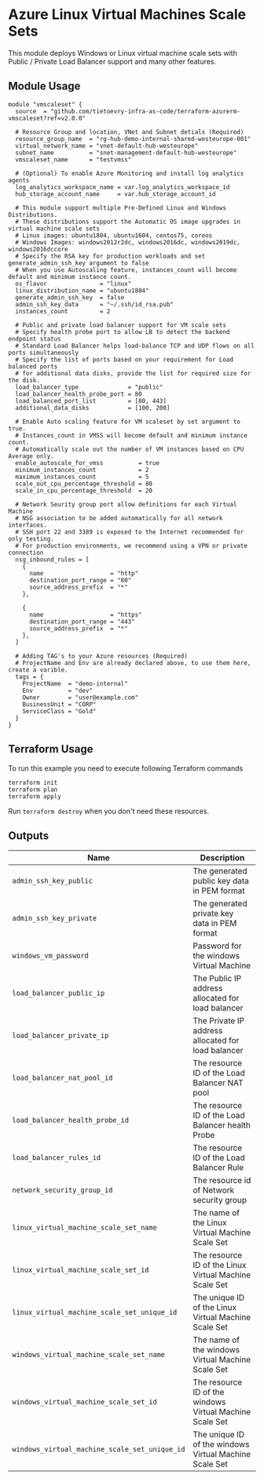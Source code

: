 # Azure Linux Virtual Machines Scale Sets

This module deploys Windows or Linux virtual machine scale sets with Public / Private Load Balancer support and many other features.

## Module Usage

```hcl
module "vmscaleset" {
  source  = "github.com/tietoevry-infra-as-code/terraform-azurerm-vmscaleset?ref=v2.0.0"

  # Resource Group and location, VNet and Subnet detials (Required)
  resource_group_name  = "rg-hub-demo-internal-shared-westeurope-001"
  virtual_network_name = "vnet-default-hub-westeurope"
  subnet_name          = "snet-management-default-hub-westeurope"
  vmscaleset_name      = "testvmss"

  # (Optional) To enable Azure Monitoring and install log analytics agents
  log_analytics_workspace_name = var.log_analytics_workspace_id
  hub_storage_account_name     = var.hub_storage_account_id

  # This module support multiple Pre-Defined Linux and Windows Distributions.
  # These distributions support the Automatic OS image upgrades in virtual machine scale sets
  # Linux images: ubuntu1804, ubuntu1604, centos75, coreos
  # Windows Images: windows2012r2dc, windows2016dc, windows2019dc, windows2016dccore
  # Specify the RSA key for production workloads and set generate_admin_ssh_key argument to false
  # When you use Autoscaling feature, instances_count will become default and minimum instance count.
  os_flavor               = "linux"
  linux_distribution_name = "ubuntu1804"
  generate_admin_ssh_key  = false
  admin_ssh_key_data      = "~/.ssh/id_rsa.pub"
  instances_count         = 2

  # Public and private load balancer support for VM scale sets
  # Specify health probe port to allow LB to detect the backend endpoint status
  # Standard Load Balancer helps load-balance TCP and UDP flows on all ports simultaneously
  # Specify the list of ports based on your requirement for Load balanced ports
  # for additional data disks, provide the list for required size for the disk.
  load_balancer_type              = "public"
  load_balancer_health_probe_port = 80
  load_balanced_port_list         = [80, 443]
  additional_data_disks           = [100, 200]

  # Enable Auto scaling feature for VM scaleset by set argument to true.
  # Instances_count in VMSS will become default and minimum instance count.
  # Automatically scale out the number of VM instances based on CPU Average only.
  enable_autoscale_for_vmss          = true
  minimum_instances_count            = 2
  maximum_instances_count            = 5
  scale_out_cpu_percentage_threshold = 80
  scale_in_cpu_percentage_threshold  = 20

  # Network Seurity group port allow definitions for each Virtual Machine
  # NSG association to be added automatically for all network interfaces.
  # SSH port 22 and 3389 is exposed to the Internet recommended for only testing.
  # For production environments, we recommend using a VPN or private connection
  nsg_inbound_rules = [
    {
      name                   = "http"
      destination_port_range = "80"
      source_address_prefix  = "*"
    },

    {
      name                   = "https"
      destination_port_range = "443"
      source_address_prefix  = "*"
    },
  ]

  # Adding TAG's to your Azure resources (Required)
  # ProjectName and Env are already declared above, to use them here, create a varible.
  tags = {
    ProjectName  = "demo-internal"
    Env          = "dev"
    Owner        = "user@example.com"
    BusinessUnit = "CORP"
    ServiceClass = "Gold"
  }
}
```

## Terraform Usage

To run this example you need to execute following Terraform commands

```hcl
terraform init
terraform plan
terraform apply
```

Run `terraform destroy` when you don't need these resources.

## Outputs

|Name | Description|
|---- | -----------|
`admin_ssh_key_public`|The generated public key data in PEM format
`admin_ssh_key_private`|The generated private key data in PEM format
`windows_vm_password`|Password for the windows Virtual Machine
`load_balancer_public_ip`|The Public IP address allocated for load balancer
`load_balancer_private_ip`|The Private IP address allocated for load balancer
`load_balancer_nat_pool_id`|The resource ID of the Load Balancer NAT pool
`load_balancer_health_probe_id`|The resource ID of the Load Balancer health Probe
`load_balancer_rules_id`|The resource ID of the Load Balancer Rule
`network_security_group_id`|The resource id of Network security group
`linux_virtual_machine_scale_set_name`|The name of the Linux Virtual Machine Scale Set
`linux_virtual_machine_scale_set_id`|The resource ID of the Linux Virtual Machine Scale Set
`linux_virtual_machine_scale_set_unique_id`|The unique ID of the Linux Virtual Machine Scale Set
`windows_virtual_machine_scale_set_name`|The name of the windows Virtual Machine Scale Set
`windows_virtual_machine_scale_set_id`|The resource ID of the windows Virtual Machine Scale Set
`windows_virtual_machine_scale_set_unique_id`|The unique ID of the windows Virtual Machine Scale Set
